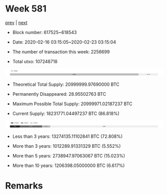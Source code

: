 # Week 581

[prev](week0580.md) | [next](week0582.md)

- Block number: 617525~618543

- Date: 2020-02-16 03:15:05~2020-02-23 03:15:04

- The number of transaction this week: 2256699

- Total utxo: 107248718

![](../images/mined_week0581.png)

- Theoretical Total Supply: 20999999.97690000 BTC

- Permanently Disappeared: 28.95502763 BTC

- Maximum Possible Total Supply: 20999971.02187237 BTC

- Current Supply: 18231771.04497237 BTC (86.818%)

![](../images/year_week0581.png)


- Less than 3 years: 13274135.11102841 BTC (72.808%)

- More than 3 years: 1012289.91331329 BTC (5.552%)

- More than 5 years: 2738947.97063067 BTC (15.023%)

- More than 10 years: 1206398.05000000 BTC (6.617%)

# Remarks

